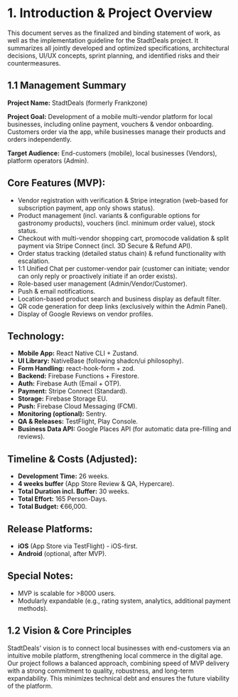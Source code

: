 # 1. Introduction & Project Overview

This document serves as the finalized and binding statement of work, as well as the implementation guideline for the StadtDeals project. It summarizes all jointly developed and optimized specifications, architectural decisions, UI/UX concepts, sprint planning, and identified risks and their countermeasures.

## 1.1 Management Summary

**Project Name:** StadtDeals (formerly Frankzone)

**Project Goal:** Development of a mobile multi-vendor platform for local businesses, including online payment, vouchers & vendor onboarding. Customers order via the app, while businesses manage their products and orders independently.

**Target Audience:** End-customers (mobile), local businesses (Vendors), platform operators (Admin).

## Core Features (MVP):

- Vendor registration with verification & Stripe integration (web-based for subscription payment, app only shows status).
- Product management (incl. variants & configurable options for gastronomy products), vouchers (incl. minimum order value), stock status.
- Checkout with multi-vendor shopping cart, promocode validation & split payment via Stripe Connect (incl. 3D Secure & Refund API).
- Order status tracking (detailed status chain) & refund functionality with escalation.
- 1:1 Unified Chat per customer-vendor pair (customer can initiate; vendor can only reply or proactively initiate if an order exists).
- Role-based user management (Admin/Vendor/Customer).
- Push & email notifications.
- Location-based product search and business display as default filter.
- QR code generation for deep links (exclusively within the Admin Panel).
- Display of Google Reviews on vendor profiles.

## Technology:

- **Mobile App:** React Native CLI + Zustand.
- **UI Library:** NativeBase (following shadcn/ui philosophy).
- **Form Handling:** react-hook-form + zod.
- **Backend:** Firebase Functions + Firestore.
- **Auth:** Firebase Auth (Email + OTP).
- **Payment:** Stripe Connect (Standard).
- **Storage:** Firebase Storage EU.
- **Push:** Firebase Cloud Messaging (FCM).
- **Monitoring (optional):** Sentry.
- **QA & Releases:** TestFlight, Play Console.
- **Business Data API:** Google Places API (for automatic data pre-filling and reviews).

## Timeline & Costs (Adjusted):

- **Development Time:** 26 weeks.
- **4 weeks buffer** (App Store Review & QA, Hypercare).
- **Total Duration incl. Buffer:** 30 weeks.
- **Total Effort:** 165 Person-Days.
- **Total Budget:** €66,000.

## Release Platforms:

- **iOS** (App Store via TestFlight) - iOS-first.
- **Android** (optional, after MVP).

## Special Notes:

- MVP is scalable for >8000 users.
- Modularly expandable (e.g., rating system, analytics, additional payment methods).

## 1.2 Vision & Core Principles

StadtDeals' vision is to connect local businesses with end-customers via an intuitive mobile platform, strengthening local commerce in the digital age. Our project follows a balanced approach, combining speed of MVP delivery with a strong commitment to quality, robustness, and long-term expandability. This minimizes technical debt and ensures the future viability of the platform.
